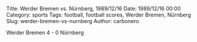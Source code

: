 Title: Werder Bremen vs. Nürnberg, 1989/12/16
Date: 1989/12/16 00:00
Category: sports
Tags: football, football scores, Werder Bremen, Nürnberg
Slug: werder-bremen-vs-nurnberg
Author: carbonero


Werder Bremen 4 - 0 Nürnberg
